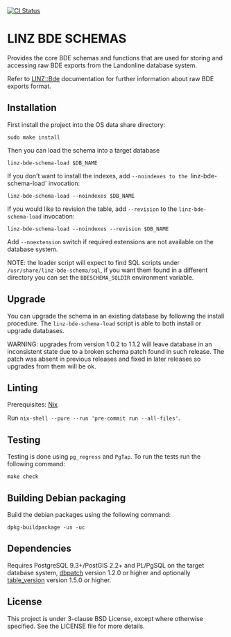[![CI Status](https://github.com/linz/linz-bde-schema/workflows/test/badge.svg?branch=master)](https://github.com/linz/linz-bde-schema/actions)

# LINZ BDE SCHEMAS

Provides the core BDE schemas and functions that are used for storing and accessing raw BDE exports
from the Landonline database system.

Refer to [LINZ::Bde](https://github.com/linz/linz_bde_perl) documentation for further information
about raw BDE exports format.

## Installation

First install the project into the OS data share directory:

```shell
sudo make install
```

Then you can load the schema into a target database

```shell
linz-bde-schema-load $DB_NAME
```

If you don't want to install the indexes, add `--noindexes to the `linz-bde-schema-load` invocation:

```shell
linz-bde-schema-load --noindexes $DB_NAME
```

If you would like to revision the table, add `--revision` to the `linz-bde-schema-load` invocation:

```shell
linz-bde-schema-load --noindexes --revision $DB_NAME
```

Add `--noextension` switch if required extensions are not available on the database system.

NOTE: the loader script will expect to find SQL scripts under `/usr/share/linz-bde-schema/sql`, if
you want them found in a different directory you can set the `BDESCHEMA_SQLDIR` environment
variable.

## Upgrade

You can upgrade the schema in an existing database by following the install procedure. The
`linz-bde-schema-load` script is able to both install or upgrade databases.

WARNING: upgrades from version 1.0.2 to 1.1.2 will leave database in an inconsistent state due to a
broken schema patch found in such release. The patch was absent in previous releases and fixed in
later releases so upgrades from them will be ok.

## Linting

Prerequisites: [Nix](https://nixos.org/download.html)

Run `nix-shell --pure --run 'pre-commit run --all-files'`.

## Testing

Testing is done using `pg_regress` and `PgTap`. To run the tests run the following command:

```shell
make check
```

## Building Debian packaging

Build the debian packages using the following command:

```shell
dpkg-buildpackage -us -uc
```

## Dependencies

Requires PostgreSQL 9.3+/PostGIS 2.2+ and PL/PgSQL on the target database system,
[dbpatch](https://github.com/linz/postgresql-dbpatch) version 1.2.0 or higher and optionally
[table_version](https://github.com/linz/postgresql-tableversion) version 1.5.0 or higher.

## License

This project is under 3-clause BSD License, except where otherwise specified. See the LICENSE file
for more details.
